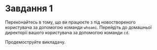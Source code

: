 # Завдання 1
Переконайтесь в тому, що ви працюєте з під новоствореного користувача за допомогою команди `whoami`. Перейдіть до домашньої директорії вашого користувача за допомогою команди `cd`.

Продемоструйте викладачу.
